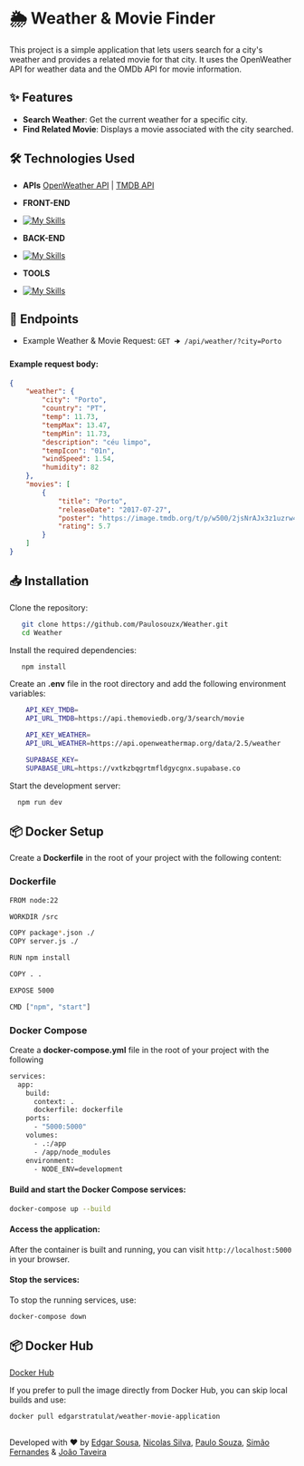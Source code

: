 
# 🌦️ Weather & Movie Finder

This project is a simple application that lets users search for a city's weather and provides a related movie for that city. It uses the OpenWeather API for weather data and the OMDb API for movie information.

## ✨ Features

- **Search Weather**: Get the current weather for a specific city.
- **Find Related Movie**: Displays a movie associated with the city searched.




## 🛠 Technologies Used
- **APIs** [OpenWeather API](https://openweathermap.org/api) | [TMDB API](https://www.themoviedb.org/)


- **FRONT-END**
- [![My Skills](https://skillicons.dev/icons?i=html,css,javascript)](https://skillicons.dev)

- **BACK-END**
- [![My Skills](https://skillicons.dev/icons?i=nodejs,expressjs,supabase)](https://skillicons.dev)

- **TOOLS**
- [![My Skills](https://skillicons.dev/icons?i=postman,docker)](https://skillicons.dev)



## 🔗 Endpoints

- Example Weather & Movie Request:  `GET 🠊 /api/weather/?city=Porto`
#### Example request body:
```json
{
	"weather": {
		"city": "Porto",
		"country": "PT",
		"temp": 11.73,
		"tempMax": 13.47,
		"tempMin": 11.73,
		"description": "céu limpo",
		"tempIcon": "01n",
		"windSpeed": 1.54,
		"humidity": 82
	},
	"movies": [
		{
			"title": "Porto",
			"releaseDate": "2017-07-27",
			"poster": "https://image.tmdb.org/t/p/w500/2jsNrAJx3z1uzrw4Jg1XIvOl7Cv.jpg",
			"rating": 5.7
		}
    ]
}
```

## 📥 Installation

Clone the repository:
```bash
   git clone https://github.com/Paulosouzx/Weather.git
   cd Weather
```

Install the required dependencies:
```bash
   npm install
```

Create an **.env** file in the root directory and add the following environment variables:
```bash
    API_KEY_TMDB=
    API_URL_TMDB=https://api.themoviedb.org/3/search/movie

    API_KEY_WEATHER=
    API_URL_WEATHER=https://api.openweathermap.org/data/2.5/weather

    SUPABASE_KEY=
    SUPABASE_URL=https://vxtkzbqgrtmfldgycgnx.supabase.co
```
Start the development server:
```bash
  npm run dev
```
    
## 📦 Docker Setup  
Create a **Dockerfile** in the root of your project with the following content:

### Dockerfile
```bash
FROM node:22

WORKDIR /src

COPY package*.json ./
COPY server.js ./

RUN npm install

COPY . .

EXPOSE 5000

CMD ["npm", "start"]
```
### Docker Compose
Create a **docker-compose.yml** file in the root of your project with the following 

```bash
services:
  app:
    build:
      context: .
      dockerfile: dockerfile
    ports:
      - "5000:5000"
    volumes:
      - .:/app
      - /app/node_modules
    environment:
      - NODE_ENV=development
```

#### Build and start the Docker Compose services:
```bash
docker-compose up --build
```

#### Access the application:
After the container is built and running, you can visit ```http://localhost:5000``` in your browser.

#### Stop the services:
To stop the running services, use:
```bash
docker-compose down
```



## 📦 Docker Hub
[Docker Hub](https://hub.docker.com/r/edgarstratulat/weather-movie-application)

If you prefer to pull the image directly from Docker Hub, you can skip local builds and use:
```bash
docker pull edgarstratulat/weather-movie-application
```


## 

Developed with ❤️ by [Edgar Sousa](https://github.com/edgarstratulat), [Nicolas Silva](https://github.com/NicolasBe23), [Paulo Souza](https://github.com/Paulosouzx), [Simão Fernandes](https://github.com/simaofernandes04) & [João Taveira](https://github.com/torizzon)


